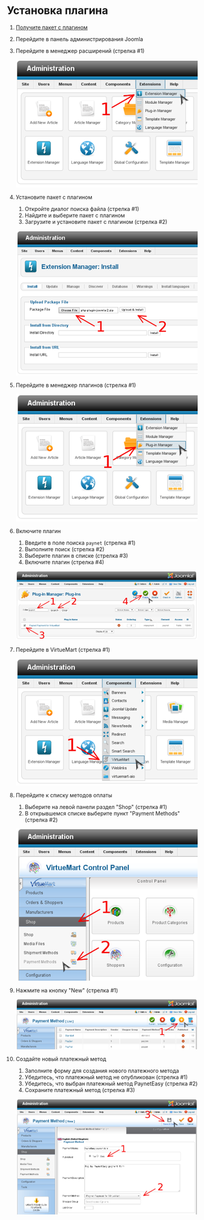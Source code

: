 # Установка плагина

1. [Получите пакет с плагином](../README.md#get_package)
2. Перейдите в панель администрирования Joomla
3. Перейдите в менеджер расширений (стрелка #1)

    ![go to extension manager](img/go_to_extensions_manager.png)
4. Установите пакет с плагином
    1. Откройте диалог поиска файла (стрелка #1)
    2. Найдите и выберите пакет с плагином
    3. Загрузите и установите пакет с плагином (стрелка #2)

    ![upload and install plugin](img/upload_and_install_plugin.png)
5. Перейдите в менеджер плагинов (стрелка #1)

    ![go to plugin manager](img/go_to_plugin_manager.png)
6. Включите плагин
    1. Введите в поле поиска `paynet` (стрелка #1)
    2. Выполните поиск (стрелка #2)
    3. Выберите плагин в списке (стрелка #3)
    4. Включите плагин (стрелка #4)

    ![enable plugin](img/enable_plugin.png)
7. Перейдите в VirtueMart (стрелка #1)

    ![go to virtuemart](img/go_to_virtuemart.png)
8. Перейдите к списку методов оплаты
    1. Выберите на левой панели раздел "Shop" (стрелка #1)
    2. В открывшемся списке выберите пункт "Payment Methods" (стрелка #2)

    ![go to payment methods](img/go_to_payment_methods.png)
9. Нажмите на кнопку "New" (стрелка #1)

    ![go to new payment method form](img/go_to_new_payment_method_form.png)
10. Создайте новый платежный метод
    1. Заполните форму для создания нового платежного метода
    2. Убедитесь, что платежный метод не опубликован (стрелка #1)
    3. Убедитесь, что выбран платежный метод PaynetEasy (стрелка #2)
    4. Сохраните платежный метод (стрелка #3)

    ![create payment method](img/create_payment_method.png)